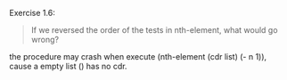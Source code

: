 Exercise 1.6:

> If we reversed the order of the tests in nth-element, what would go wrong?

the procedure may crash when execute (nth-element (cdr list) (- n 1)), cause a empty list () has no cdr.

